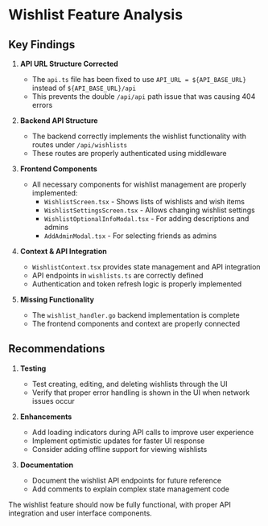 # Wishlist Feature Analysis

## Key Findings

1. **API URL Structure Corrected**
   - The `api.ts` file has been fixed to use `API_URL = ${API_BASE_URL}` instead of `${API_BASE_URL}/api`
   - This prevents the double `/api/api` path issue that was causing 404 errors

2. **Backend API Structure**
   - The backend correctly implements the wishlist functionality with routes under `/api/wishlists`
   - These routes are properly authenticated using middleware

3. **Frontend Components**
   - All necessary components for wishlist management are properly implemented:
     - `WishlistScreen.tsx` - Shows lists of wishlists and wish items
     - `WishlistSettingsScreen.tsx` - Allows changing wishlist settings
     - `WishlistOptionalInfoModal.tsx` - For adding descriptions and admins
     - `AddAdminModal.tsx` - For selecting friends as admins

4. **Context & API Integration**
   - `WishlistContext.tsx` provides state management and API integration
   - API endpoints in `wishlists.ts` are correctly defined
   - Authentication and token refresh logic is properly implemented

5. **Missing Functionality**
   - The `wishlist_handler.go` backend implementation is complete
   - The frontend components and context are properly connected

## Recommendations

1. **Testing**
   - Test creating, editing, and deleting wishlists through the UI
   - Verify that proper error handling is shown in the UI when network issues occur

2. **Enhancements**
   - Add loading indicators during API calls to improve user experience
   - Implement optimistic updates for faster UI response
   - Consider adding offline support for viewing wishlists

3. **Documentation**
   - Document the wishlist API endpoints for future reference
   - Add comments to explain complex state management code

The wishlist feature should now be fully functional, with proper API integration and user interface components.